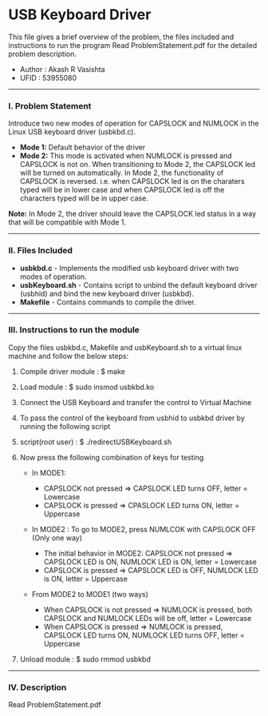 # __USB Keyboard Driver__
This file gives a brief overview of the problem, the files included and instructions to run the program
Read ProblemStatement.pdf for the detailed problem description.
* Author : Akash R Vasishta
* UFID   : 53955080

--------------------
### __I. Problem Statement__
Introduce two new modes of operation for CAPSLOCK and NUMLOCK in the Linux USB keyboard driver (usbkbd.c). 
* __Mode 1:__ Default behavior of the driver
* __Mode 2:__ This mode is activated when NUMLOCK is pressed and CAPSLOCK is not on. When transitioning to Mode 2, the CAPSLOCK led will be turned on automatically. In Mode 2, the functionality of CAPSLOCK is reversed. i.e. when CAPSLOCK led is on the charaters typed will be in lower case and when CAPSLOCK led is off the characters typed will be in upper case. 

__Note:__
In Mode 2, the driver should leave the CAPSLOCK led status in a way that will be compatible with Mode 1.

--------------------
### __II. Files Included__
* __usbkbd.c__	 - Implements the modified usb keyboard driver with two modes of operation.
* __usbKeyboard.sh__  - Contains script to unbind the default keyboard driver (usbhid) and bind the new keyboard driver (usbkbd).
* __Makefile__	 - Contains commands to compile the driver.

--------------------
### __III. Instructions to run the module__

Copy the files usbkbd.c, Makefile and usbKeyboard.sh to a virtual linux machine
and follow the below steps:

1. Compile driver module : $ make

2. Load module : $ sudo insmod usbkbd.ko

3. Connect the USB Keyboard and transfer the control to Virtual Machine

4. To pass the control of the keyboard from usbhid to usbkbd driver by running the following script

5. script(root user) : $ ./redirectUSBKeyboard.sh

6. Now press the following combination of keys for testing
	* In MODE1:
	   - CAPSLOCK not pressed   => CAPSLOCK LED turns OFF, letter = Lowercase
	   - CAPSLOCK is pressed    => CPASLOCK LED turns ON,  letter = Uppercase
	
	* In MODE2 : To go to MODE2, press NUMLCOK with CAPSLOCK OFF (Only one way)
	   - The initial behavior in MODE2: CAPSLOCK not pressed => CAPSLOCK LED is ON, NUMLOCK LED is ON, letter = Lowercase
	   - CAPSLOCK is pressed => CAPSLOCK LED is OFF, NUMLOCK LED is ON, letter = Uppercase

	* From MODE2 to MODE1 (two ways)
	   - When CAPSLOCK is not pressed => NUMLOCK is pressed, both CAPSLOCK and NUMLOCK LEDs will be off, letter = Lowercase
	   - When CAPSLOCK is pressed     => NUMLOCK is pressed, CAPSLOCK LED turns ON, NUMLOCK LED turns OFF, letter = Uppercase

7. Unload module : $ sudo rmmod usbkbd

--------------------
### __IV. Description__
Read ProblemStatement.pdf
